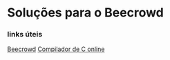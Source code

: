 <h1>Soluções para o Beecrowd</h1>

<h3>links úteis</h3>
<a href="https://www.beecrowd.com.br/judge/en">Beecrowd</a>
<a href="https://www.programiz.com/c-programming/online-compiler/">Compilador de C online</a> 
